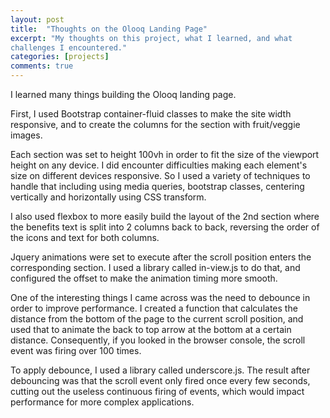 ```yaml
---
layout: post
title:  "Thoughts on the Olooq Landing Page"
excerpt: "My thoughts on this project, what I learned, and what 
challenges I encountered."
categories: [projects]
comments: true
---
```


I learned many things building the
Olooq landing page.
 
First, I used Bootstrap container-fluid classes to
make the site width responsive, and to create the
columns for the section with fruit/veggie images.
 
Each section was set to height 100vh in order to
fit the size of the viewport height on any device.
I did encounter difficulties making each element's
size on different devices responsive. So I used a
variety of techniques to handle that including using
media queries, bootstrap classes, centering vertically
and horizontally using CSS transform.
 
I also used flexbox to more easily build the layout
of the 2nd section where the benefits text is split
into 2 columns back to back, reversing the order of
the icons and text for both columns.
 
Jquery animations were set to execute after the scroll
position enters the corresponding section. I used a
library called in-view.js to do that, and configured
the offset to make the animation timing more smooth.
 
One of the interesting things I came across was the
need to debounce in order to improve performance.
I created a function that calculates the distance from
the bottom of the page to the current scroll position,
and used that to animate the back to top arrow at the
bottom at a certain distance. Consequently, if you
looked in the browser console, the scroll event was
firing over 100 times.
 
To apply debounce, I used a library
called underscore.js. The result after debouncing was
that the scroll event only fired once every few
seconds, cutting out the useless continuous firing
of events, which would impact performance for more
complex applications.